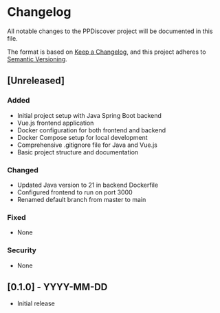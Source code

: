 # Changelog

All notable changes to the PPDiscover project will be documented in this file.

The format is based on [Keep a Changelog](https://keepachangelog.com/en/1.0.0/),
and this project adheres to [Semantic Versioning](https://semver.org/spec/v2.0.0.html).

## [Unreleased]

### Added
- Initial project setup with Java Spring Boot backend
- Vue.js frontend application
- Docker configuration for both frontend and backend
- Docker Compose setup for local development
- Comprehensive .gitignore file for Java and Vue.js
- Basic project structure and documentation

### Changed
- Updated Java version to 21 in backend Dockerfile
- Configured frontend to run on port 3000
- Renamed default branch from master to main

### Fixed
- None

### Security
- None

## [0.1.0] - YYYY-MM-DD
- Initial release 